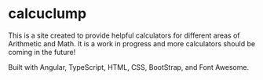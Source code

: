 # calcuclump
This is a site created to provide helpful calculators for different areas of Arithmetic and Math.  It is a work in progress and more calculators should be coming in the future!

Built with Angular, TypeScript, HTML, CSS, BootStrap, and Font Awesome.
